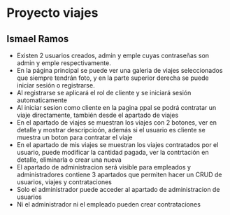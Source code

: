 # Proyecto viajes
## Ismael Ramos
- Existen 2 usuarios creados, admin y emple cuyas contraseñas son admin y emple respectivamente.
- En la página principal se puede ver una galeria de viajes seleccionados que siempre tendrán foto, y en la parte superior derecha se puede iniciar sesión o registrarse.
- Al registrarse se aplicará el rol de cliente y se iniciará sesión automaticamente
- Al iniciar sesion como cliente en la pagina ppal se podrá contratar un viaje directamente, también desde el apartado de viajes
- En el apartado de viajes se muestran los viajes con 2 botones, ver en detalle y mostrar descripcioón, además si el usuario es cliente se muestra un boton para contratar el viaje
- En el apartado de mis viajes se muestran los viajes contratados por el usuario, puede modificar la cantidad pagada, ver la contrtación en detalle, eliminarla o crear una nueva
- El apartado de administracion será visible para empleados y administradores contiene 3 apartados que permiten hacer un CRUD de usuarios, viajes y contrataciones
- Solo el administrador puede acceder al apartado de administracion de usuarios
- Ni el administrador ni el empleado pueden crear contrataciones